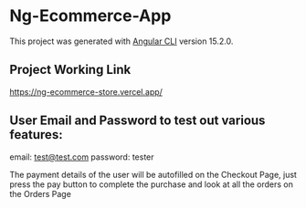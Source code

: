 # Ng-Ecommerce-App

This project was generated with [Angular CLI](https://github.com/angular/angular-cli) version 15.2.0.

## Project Working Link

https://ng-ecommerce-store.vercel.app/

## User Email and Password to test out various features:

email: test@test.com
password: tester

The payment details of the user will be autofilled on the Checkout Page, just press the pay button to complete the purchase and look at all the orders on the Orders Page
